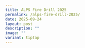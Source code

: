 ```yaml
---
title: ALPS Fire Drill 2025
permalink: /alps-fire-drill-2025/
date: 2025-09-24
layout: post
description: ""
image: ""
variant: tiptap
---
```

